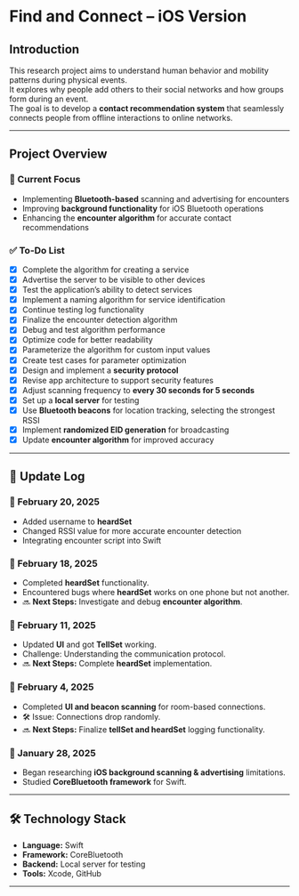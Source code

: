# Find and Connect – iOS Version

## Introduction  
This research project aims to understand human behavior and mobility patterns during physical events.  
It explores why people add others to their social networks and how groups form during an event.  
The goal is to develop a **contact recommendation system** that seamlessly connects people from offline interactions to online networks.  

---

## Project Overview  

### 🔹 Current Focus  
- Implementing **Bluetooth-based** scanning and advertising for encounters  
- Improving **background functionality** for iOS Bluetooth operations  
- Enhancing the **encounter algorithm** for accurate contact recommendations  

### ✅ To-Do List  
- [x] Complete the algorithm for creating a service  
- [x] Advertise the server to be visible to other devices  
- [x] Test the application’s ability to detect services  
- [x] Implement a naming algorithm for service identification  
- [x] Continue testing log functionality  
- [x] Finalize the encounter detection algorithm  
- [x] Debug and test algorithm performance  
- [x] Optimize code for better readability  
- [x] Parameterize the algorithm for custom input values  
- [x] Create test cases for parameter optimization  
- [x] Design and implement a **security protocol**  
- [x] Revise app architecture to support security features  
- [x] Adjust scanning frequency to **every 30 seconds for 5 seconds**  
- [x] Set up a **local server** for testing  
- [x] Use **Bluetooth beacons** for location tracking, selecting the strongest RSSI  
- [x] Implement **randomized EID generation** for broadcasting  
- [x] Update **encounter algorithm** for improved accuracy  

---

## 📝 Update Log

### 📅 February 20, 2025  
- Added username to **heardSet**
- Changed RSSI value for more accurate encounter detection
- Integrating encounter script into Swift

### 📅 February 18, 2025  
- Completed **heardSet** functionality.  
- Encountered bugs where **heardSet** works on one phone but not another.  
- 🔜 **Next Steps:** Investigate and debug **encounter algorithm**.  

### 📅 February 11, 2025  
- Updated **UI** and got **TellSet** working.  
- Challenge: Understanding the communication protocol.  
- 🔜 **Next Steps:** Complete **heardSet** implementation.  

### 📅 February 4, 2025  
- Completed **UI and beacon scanning** for room-based connections.  
- 🛠️ Issue: Connections drop randomly.  
- 🔜 **Next Steps:** Finalize **tellSet and heardSet** logging functionality.  

### 📅 January 28, 2025  
- Began researching **iOS background scanning & advertising** limitations.  
- Studied **CoreBluetooth framework** for Swift.  

---

## 🛠️ Technology Stack  
- **Language:** Swift  
- **Framework:** CoreBluetooth  
- **Backend:** Local server for testing  
- **Tools:** Xcode, GitHub  

---

